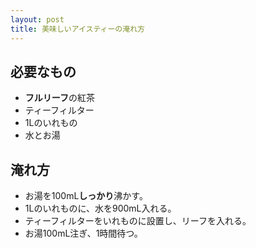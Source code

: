 ```yaml
---
layout: post
title: 美味しいアイスティーの淹れ方
---
```


## 必要なもの
 - **フルリーフ**の紅茶
 - ティーフィルター
 - 1Lのいれもの
 - 水とお湯

## 淹れ方
 - お湯を100mL**しっかり**沸かす。
 - 1Lのいれものに、水を900mL入れる。
 - ティーフィルターをいれものに設置し、リーフを入れる。
 - お湯100mL注ぎ、1時間待つ。
